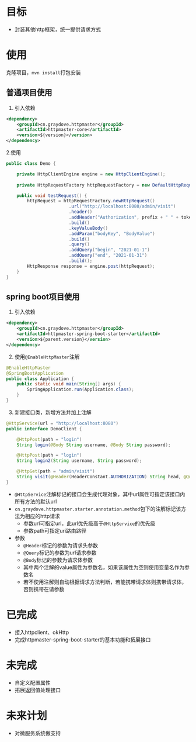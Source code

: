 # 目标
* 封装其他http框架，统一提供请求方式

# 使用
克隆项目，`mvn install`打包安装

## 普通项目使用
1. 引入依赖
```xml
<dependency>
    <groupId>cn.graydove.httpmaster</groupId>
    <artifactId>httpmaster-core</artifactId>
    <version>${version}</version>
</dependency>
```
2.使用
```java
public class Demo {

    private HttpClientEngine engine = new HttpClientEngine();
    
    private HttpRequestFactory httpRequestFactory = new DefaultHttpRequestFactory();

    public void testRequest() {
        httpRequest = httpRequestFactory.newHttpRequest()
                        .url("http://localhost:8080/admin/visit")
                        .header()
                        .addHeader("Authorization", prefix + " " + token)
                        .build()
                        .keyValueBody()
                        .addParam("bodyKey", "BodyValue")
                        .build()
                        .query()
                        .addQuery("begin", "2021-01-1")
                        .addQuery("end", "2021-01-31")
                        .build();
        HttpResponse response = engine.post(httpRequest);
    }
}
```

## spring boot项目使用
1. 引入依赖
```xml
<dependency>
    <groupId>cn.graydove.httpmaster</groupId>
    <artifactId>httpmaster-spring-boot-starter</artifactId>
    <version>${parent.version}</version>
</dependency>
```
2. 使用`@EnableHttpMaster`注解
```java
@EnableHttpMaster
@SpringBootApplication
public class Application {
    public static void main(String[] args) {
        SpringApplication.run(Application.class);
    }
}
```
3. 新建接口类，新增方法并加上注解
```java
@HttpService(url = "http://localhost:8080")
public interface DemoClient {

    @HttpPost(path = "login")
    String login(@Body String username, @Body String password);

    @HttpPost(path = "login")
    String login2(String username, String password);

    @HttpGet(path = "admin/visit")
    String visit(@Header(HeaderConstant.AUTHORIZATION) String head, @Query("begin") String arg0, @Query("end")String arg1);
}

```
* `@HttpService`注解标记的接口会生成代理对象，其中url属性可指定该接口内所有方法的默认url
* `cn.graydove.httpmaster.starter.annotation.method`包下的注解标记该方法为相应的http请求
    * 参数url可指定url，此url优先级高于`@HttpService`的优先级
    * 参数path可指定uri路由路径
* 参数
    * `@Header`标记的参数为请求头参数
    * `@Query`标记的参数为url请求参数
    * `@Body`标记的参数为请求体参数
    * 其中两个注解的value属性为参数名，如果该属性为空则使用变量名作为参数名
    * 若不使用注解则自动根据请求方法判断，若能携带请求体则携带请求体，否则携带在请参数

# 已完成
* 接入httpclient、okHttp
* 完成httpmaster-spring-boot-starter的基本功能和拓展接口

# 未完成
* 自定义配置属性
* 拓展返回值处理接口

# 未来计划
* 对微服务系统做支持